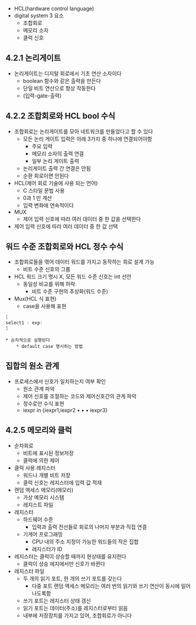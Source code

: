 * HCL(hardware control language)
* digital system 3 요소
	* 조합회로
	* 메모리 소자
	* 클럭 신호

## 4.2.1 논리게이트

* 논리게이트는 디지털 회로에서 기초 연산 소자이다
	* boolean 함수와 같은 출력을 만든다
	* 단일 비트 연산으로 항상 작동한다
	* (입력-gate-출력)

## 4.2.2 조합회로와 HCL bool 수식

* 조합회로는 논리게이트를 모아 네트워크를 만들었다고 할 수 있다
	* 모든 논리 게이트 입력은 아래 3가지 중 하나에 연결되어야함
		* 주요 입력
		* 메모리 소자의 출력 연결
		* 일부 논리 게이트 출력
	* 논리게이트 출력 간 연결은 안됨
	* 순환 회로이면 안된다
* HCL(제어 회로 기술에 사용 되는 언어)
	* C 스타일 문법 사용
	* 0과 1 만 계산
	* 입력 변화에 연속적이다
* MUX
	* 제어 입력 신호에 따라 여러 데이터 중 한 값을 선택한다
* 제어 입력 신호에 따라 여러 데이터 중 한 값 선택

## 워드 수준 조합회로와 HCL 정수 수식

* 조합회로들을 엮어 데이터 워드를 가지고 동작하는 회로 설계 가능
	* 비트 수준 신호의 그룹
* HCL 워드 크기 명시 X, 모든 워드 수준 신호는 int 선언
	* 동일성 비교를 위해 허락
		* 비트 수준 구현의 추상화(워드 수준)
* Mux(HCL 식 표현)
	* case을 사용해 표현

```c
[
select1 : exp:
]
```

	* 순차적으로 실행된다
		* default case 명시하는 방법

## 집합의 원소 관계

* 프로세스에서 신호가 일치하는지 여부 확인
	* 원소 관계 파악
	* 제어 신호를 조절하는 코드와 제어신호간의 관계 파악
	* 정수로만 수식 표현
	* iexpr in {iexpr1,iexpr2 • • • iexpr3}

## 4.2.5  메모리와 클럭

* 순차회로
	* 비트에 표시된 정보저장
	* 클럭에 의한 제어
* 클럭 사용 레지스터
	* 워드나 개별 비트 저장
	* 클럭 신호는 레지스터에 입력 값 적재
* 랜덤 엑세스 메모리(메모리)
	* 가상 메모리 시스템
	* 레지스트 파일
* 레지스터
	* 하드웨어 수준
		* 입력과 출력 전선들로 회로의 나머지 부분과 직접 연결
	* 기계어 프로그래밍
		* CPU 내의 주소 지정이 가능한 워드들의 작은 집합
		* 레지스터가 ID
* 레지스터는 클럭이  상승할 때까지 현상태를 유지한다
	* 클럭이 상승 에지에서만 신호가 바뀐다
* 레지스터 파일
	* 두 개의 읽기 포트, 한 개의 쓰기 포트를 갖는다
		* 다중 포트 랜덤 액세스 메모리는 여러 번의 읽기와 쓰기 연산이 동시에 일어나도록함
	* 쓰기 포트는 레지스터 상태 갱신
	* 읽기 포트는 데이터(주소)를 레지스터로부터 읽음
	* 내부에 저장장치를 가지고 있어, 조합회로가 아니다
